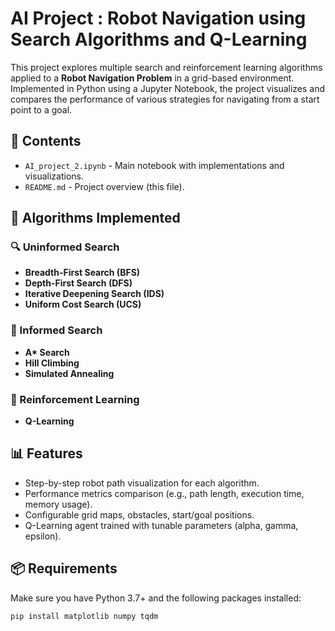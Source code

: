 # AI Project : Robot Navigation using Search Algorithms and Q-Learning

This project explores multiple search and reinforcement learning algorithms applied to a **Robot Navigation Problem** in a grid-based environment. Implemented in Python using a Jupyter Notebook, the project visualizes and compares the performance of various strategies for navigating from a start point to a goal.

## 📁 Contents

- `AI_project_2.ipynb` - Main notebook with implementations and visualizations.
- `README.md` - Project overview (this file).

## 🚀 Algorithms Implemented

### 🔍 Uninformed Search
- **Breadth-First Search (BFS)**
- **Depth-First Search (DFS)**
- **Iterative Deepening Search (IDS)**
- **Uniform Cost Search (UCS)**

### 🧠 Informed Search
- **A\* Search**
- **Hill Climbing**
- **Simulated Annealing**

### 🤖 Reinforcement Learning
- **Q-Learning**

## 📊 Features

- Step-by-step robot path visualization for each algorithm.
- Performance metrics comparison (e.g., path length, execution time, memory usage).
- Configurable grid maps, obstacles, start/goal positions.
- Q-Learning agent trained with tunable parameters (alpha, gamma, epsilon).

## 📦 Requirements

Make sure you have Python 3.7+ and the following packages installed:

```bash
pip install matplotlib numpy tqdm
